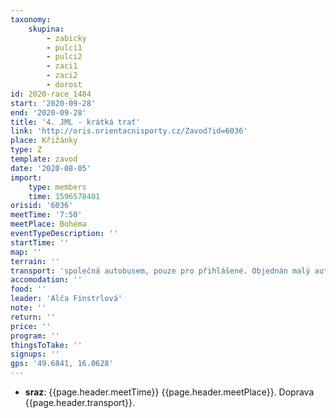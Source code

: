 ```yaml
---
taxonomy:
    skupina:
        - zabicky
        - pulci1
        - pulci2
        - zaci1
        - zaci2
        - dorost
id: 2020-race_1484
start: '2020-09-28'
end: '2020-09-28'
title: '4. JML - krátká trať'
link: 'http://oris.orientacnisporty.cz/Zavod?id=6036'
place: Křižánky
type: Z
template: zavod
date: '2020-08-05'
import:
    type: members
    time: 1596578401
orisid: '6036'
meetTime: '7:50'
meetPlace: Bohéma
eventTypeDescription: ''
startTime: ''
map: ''
terrain: ''
transport: 'společná autobusem, pouze pro přihlášené. Objednán malý autobus pro 19 cestujících'
accomodation: ''
food: ''
leader: 'Alča Finstrlová'
note: ''
return: ''
price: ''
program: ''
thingsToTake: ''
signups: ''
gps: '49.6841, 16.0628'
---
```


* **sraz**: {{page.header.meetTime}} {{page.header.meetPlace}}. Doprava {{page.header.transport}}.
